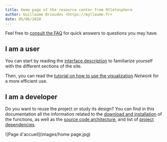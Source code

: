 ```yaml
---
title: Home page of the resource center from Otletosphere
author: Guillaume Brioudes <https://myllaume.fr>
date: 05/06/2020
---
```


Feel free to [consult the FAQ](/faq.md) for quick answers to questions you may have.

## I am a user

You can start by reading the [interface description](/usage/interface-elements.md) to familiarize yourself with the different sections of the site.

Then, you can read the [tutorial on how to use the visualization](./usage/network-navigation.md) *Network* for a more efficient use.

## I am a developer

Do you want to reuse the project or study its design? You can find in this documentation all the information related to the [download and installation](./development/installation.md) of the functions, as well as the [source code architecture](./development/architecture-source-code.md), and list of [project dependencies](./development/libraries.md).

![Page d'accueil](images/home page.jpg)